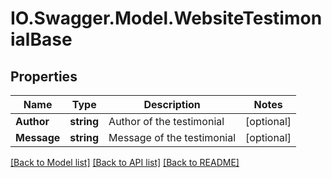 # IO.Swagger.Model.WebsiteTestimonialBase
## Properties

Name | Type | Description | Notes
------------ | ------------- | ------------- | -------------
**Author** | **string** | Author of the testimonial | [optional] 
**Message** | **string** | Message of the testimonial | [optional] 

[[Back to Model list]](../README.md#documentation-for-models) [[Back to API list]](../README.md#documentation-for-api-endpoints) [[Back to README]](../README.md)

